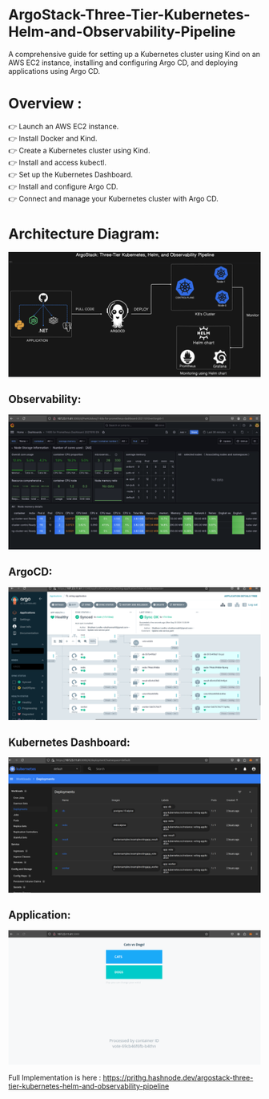 # ArgoStack-Three-Tier-Kubernetes-Helm-and-Observability-Pipeline
A comprehensive guide for setting up a Kubernetes cluster using Kind on an AWS EC2 instance, installing and configuring Argo CD, and deploying applications using Argo CD.

# Overview :

:point_right:  Launch an AWS EC2 instance. <br>
:point_right:  Install Docker and Kind. <br>
:point_right:  Create a Kubernetes cluster using Kind. <br>
:point_right:  Install and access kubectl. <br>
:point_right:  Set up the Kubernetes Dashboard. <br>
:point_right:  Install and configure Argo CD. <br>
:point_right:  Connect and manage your Kubernetes cluster with Argo CD.

# Architecture Diagram:

![Architecture](ArgoStack.png)

## Observability:

![Observability](grafana_dashboard_import.png)

## ArgoCD:
![ArGo](argo_pods.png)

## Kubernetes Dashboard:

![kubernetes](dashboard_Explo.png)

## Application:

![Application](application.png)


Full Implementation is here : https://prithg.hashnode.dev/argostack-three-tier-kubernetes-helm-and-observability-pipeline
